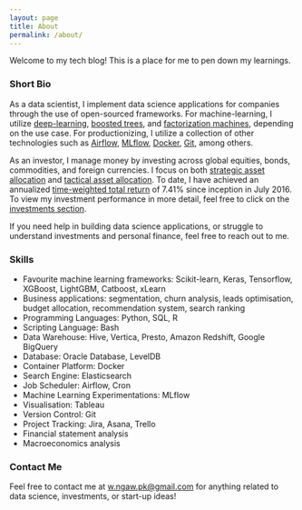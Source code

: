 ```yaml
---
layout: page
title: About
permalink: /about/
---
```


Welcome to my tech blog! This is a place for me to pen down my learnings.

### Short Bio

As a data scientist, I implement data science applications for companies through the use of open-sourced frameworks. For machine-learning, I utilize [deep-learning](https://en.wikipedia.org/wiki/Deep_learning), [boosted trees](https://en.wikipedia.org/wiki/Gradient_boosting), and [factorization machines](http://www.libfm.org), depending on the use case. For productionizing, I utilize a collection of other technologies such as [Airflow](https://airflow.apache.org), [MLflow](https://mlflow.org), [Docker](https://www.docker.com), [Git](https://git-scm.com), among others.

As an investor, I manage money by investing across global equities, bonds, commodities, and foreign currencies. I focus on both [strategic asset allocation](https://www.investopedia.com/terms/s/strategicassetallocation.asp) and [tactical asset allocation](https://www.investopedia.com/terms/t/tacticalassetallocation.asp). To date, I have achieved an annualized [time-weighted total return](https://www.investopedia.com/terms/t/time-weightedror.asp) of 7.41% since inception in July 2016. To view my investment performance in more detail, feel free to click on the [investments section](https://wngaw.github.io/investments).

If you need help in building data science applications, or struggle to understand investments and personal finance, feel free to reach out to me.

### Skills

- Favourite machine learning frameworks: Scikit-learn, Keras, Tensorflow, XGBoost, LightGBM, Catboost, xLearn
- Business applications: segmentation, churn analysis, leads optimisation, budget allocation, recommendation system, search ranking
- Programming Languages: Python, SQL, R
- Scripting Language: Bash
- Data Warehouse: Hive, Vertica, Presto, Amazon Redshift, Google BigQuery
- Database: Oracle Database, LevelDB
- Container Platform: Docker
- Search Engine: Elasticsearch
- Job Scheduler: Airflow, Cron
- Machine Learning Experimentations: MLflow
- Visualisation: Tableau
- Version Control: Git
- Project Tracking: Jira, Asana, Trello
- Financial statement analysis
- Macroeconomics analysis

### Contact Me

Feel free to contact me at [w.ngaw.pk@gmail.com](mailto:w.ngaw.pk@gmail.com) for anything related to data science, investments, or start-up ideas!
